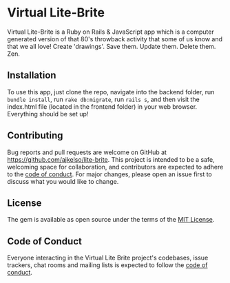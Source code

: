 # Virtual Lite-Brite

Virtual Lite-Brite is a Ruby on Rails & JavaScript app which is a computer generated version of that 80's throwback activity that some of us know and that we all love!  Create 'drawings'.  Save them.  Update them.  Delete them. Zen.

## Installation

To use this app, just clone the repo, navigate into the backend folder, run `bundle install`, run `rake db:migrate`, run `rails s`, and then visit the index.html file (located in the frontend folder) in your web browser.
Everything should be set up!

## Contributing

Bug reports and pull requests are welcome on GitHub at https://github.com/ajkelso/lite-brite. This project is intended to be a safe, welcoming space for collaboration, and contributors are expected to adhere to the [code of conduct](https://github.com/ajkelso/lite-brite/blob/master/CODE_OF_CONDUCT.md). For major changes, please open an issue first to discuss what you would like to change.

## License

The gem is available as open source under the terms of the [MIT License](https://opensource.org/licenses/MIT).

## Code of Conduct

Everyone interacting in the Virtual Lite Brite project's codebases, issue trackers, chat rooms and mailing lists is expected to follow the [code of conduct](https://github.com/ajkelso/lite-brite/blob/master/CODE_OF_CONDUCT.md).
